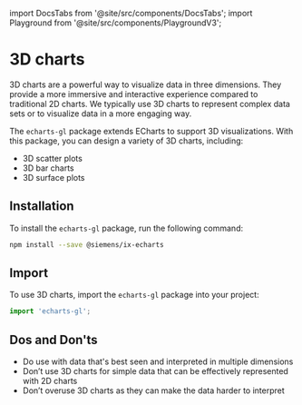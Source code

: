 import DocsTabs from '@site/src/components/DocsTabs';
import Playground from '@site/src/components/PlaygroundV3';

# 3D charts

3D charts are a powerful way to visualize data in three dimensions. They provide a more immersive and interactive experience compared to traditional 2D charts. We typically use 3D charts to represent complex data sets or to visualize data in a more engaging way.

The `echarts-gl` package extends ECharts to support 3D visualizations. With this package, you can design a variety of 3D charts, including:

- 3D scatter plots
- 3D bar charts
- 3D surface plots

<Playground
height="40rem"
name="echarts-special-3d"
noMargin
examplesByName>
</Playground>

## Installation

To install the `echarts-gl` package, run the following command:

```sh
npm install --save @siemens/ix-echarts
```

## Import

To use 3D charts, import the `echarts-gl` package into your project:

```typescript
import 'echarts-gl';
```

## Dos and Don'ts

- Do use with data that's best seen and interpreted in  multiple dimensions
- Don’t use 3D charts for simple data that can be effectively represented with 2D charts
- Don’t overuse 3D charts as they can make the data harder to interpret